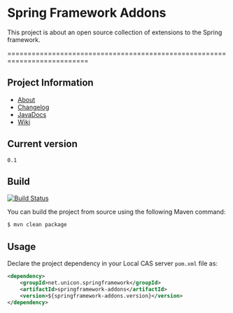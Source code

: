 # Spring Framework Addons
This project is about an open source collection of extensions to the Spring framework.

==========================================================================

## Project Information

* [About](http://unicon.github.io/springframework-addons/)
* [Changelog](https://github.com/Unicon/springframework-addons/blob/master/changelog.md) 
* [JavaDocs](http://unicon.github.com/springframework-addons/apidocs/index.html)
* [Wiki](https://github.com/Unicon/springframework-addons/wiki)

## Current version
`0.1`

## Build 

[![Build Status](https://secure.travis-ci.org/Unicon/springframework-addons.png)](http://travis-ci.org/Unicon/springframework-addons)

You can build the project from source using the following Maven command:

```bash
$ mvn clean package
```

## Usage
Declare the project dependency in your Local CAS server `pom.xml` file as:
```xml
<dependency>
    <groupId>net.unicon.springframework</groupId>
    <artifactId>springframework-addons</artifactId>
    <version>${springframework-addons.version}</version>
</dependency>
```